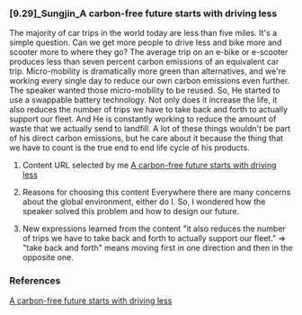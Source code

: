 ### [9.29]_Sungjin_A carbon-free future starts with driving less

The majority of car trips in the world today are less than five miles. It's a simple question. Can we get more people to drive less and bike more and scooter more to where they go? The average trip on an e-bike or e-scooter produces less than seven percent carbon emissions of an equivalent car trip. Micro-mobility is dramatically more green than alternatives, and we're working every single day to reduce our own carbon emissions even further. The speaker wanted those micro-mobility to be reused. So, He started to use a swappable battery technology. Not only does it increase the life, it also reduces the number of trips we have to take back and forth to actually support our fleet. And He is constantly working to reduce the amount of waste that we actually send to landfill. A lot of these things wouldn't be part of his direct carbon emissions, but he care about it because the thing that we have to count is the true end to end life cycle of his products. 

1. Content URL selected by me
[A carbon-free future starts with driving less](https://www.ted.com/talks/wayne_ting_a_carbon_free_future_starts_with_driving_less?subtitle=en)

2. Reasons for choosing this content
Everywhere there are many concerns about the global environment, either do I. So, I wondered how the speaker solved this problem and how to design our future.

3. New expressions learned from the content
"it also reduces the number of trips we have to take back and forth to actually support our fleet."
=> "take back and forth" means moving first in one direction and then in the opposite one.

### References
[A carbon-free future starts with driving less](https://www.ted.com/talks/wayne_ting_a_carbon_free_future_starts_with_driving_less?subtitle=en)
